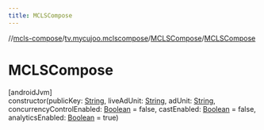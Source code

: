 ```yaml
---
title: MCLSCompose
---
```

//[mcls-compose](../../../index.html)/[tv.mycujoo.mclscompose](../index.html)/[MCLSCompose](index.html)/[MCLSCompose](-m-c-l-s-compose.html)



# MCLSCompose



[androidJvm]\
constructor(publicKey: [String](https://kotlinlang.org/api/latest/jvm/stdlib/kotlin/-string/index.html), liveAdUnit: [String](https://kotlinlang.org/api/latest/jvm/stdlib/kotlin/-string/index.html), adUnit: [String](https://kotlinlang.org/api/latest/jvm/stdlib/kotlin/-string/index.html), concurrencyControlEnabled: [Boolean](https://kotlinlang.org/api/latest/jvm/stdlib/kotlin/-boolean/index.html) = false, castEnabled: [Boolean](https://kotlinlang.org/api/latest/jvm/stdlib/kotlin/-boolean/index.html) = false, analyticsEnabled: [Boolean](https://kotlinlang.org/api/latest/jvm/stdlib/kotlin/-boolean/index.html) = true)




